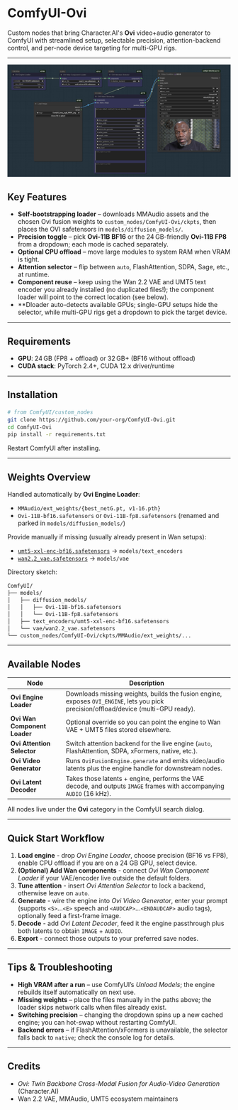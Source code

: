 # ComfyUI-Ovi

Custom nodes that bring Character.AI's **Ovi** video+audio generator to ComfyUI with streamlined setup, selectable precision, attention-backend control, and per-node device targeting for multi-GPU rigs.

---

![ComfyUI Ovi nodes](images/example.png "ComfyUI Ovi workflow")

## Key Features

- **Self-bootstrapping loader** – downloads MMAudio assets and the chosen Ovi fusion weights to `custom_nodes/ComfyUI-Ovi/ckpts`, then places the OVI safetensors in `models/diffusion_models/`.
- **Precision toggle** – pick **Ovi-11B BF16** or the 24 GB-friendly **Ovi-11B FP8** from a dropdown; each mode is cached separately.
- **Optional CPU offload** – move large modules to system RAM when VRAM is tight.
- **Attention selector** – flip between `auto`, FlashAttention, SDPA, Sage, etc., at runtime.
- **Component reuse** – keep using the Wan 2.2 VAE and UMT5 text encoder you already installed (no duplicated files!); the component loader will point to the correct location (see below).
- **Dloader auto-detects available GPUs; single-GPU setups hide the selector, while multi-GPU rigs get a dropdown to pick the target device.

---

## Requirements

- **GPU**: 24 GB (FP8 + offload) or 32 GB+ (BF16 without offload)
- **CUDA stack**: PyTorch 2.4+, CUDA 12.x driver/runtime

---

## Installation

```bash
# from ComfyUI/custom_nodes
git clone https://github.com/your-org/ComfyUI-Ovi.git
cd ComfyUI-Ovi
pip install -r requirements.txt
```

Restart ComfyUI after installing.

---

## Weights Overview

Handled automatically by **Ovi Engine Loader**:

- `MMAudio/ext_weights/{best_netG.pt, v1-16.pth}`
- `Ovi-11B-bf16.safetensors` or `Ovi-11B-fp8.safetensors` (renamed and parked in `models/diffusion_models/`)

Provide manually if missing (usually already present in Wan setups):

- [`umt5-xxl-enc-bf16.safetensors`](https://huggingface.co/Kijai/WanVideo_comfy/blob/main/umt5-xxl-enc-bf16.safetensors) → `models/text_encoders`
- [`wan2.2_vae.safetensors`](https://huggingface.co/Comfy-Org/Wan_2.2_ComfyUI_Repackaged/blob/main/split_files/vae/wan2.2_vae.safetensors) → `models/vae`

Directory sketch:

```
ComfyUI/
├── models/
│   ├── diffusion_models/
│   │   ├── Ovi-11B-bf16.safetensors
│   │   └── Ovi-11B-fp8.safetensors
│   ├── text_encoders/umt5-xxl-enc-bf16.safetensors
│   └── vae/wan2.2_vae.safetensors
└── custom_nodes/ComfyUI-Ovi/ckpts/MMAudio/ext_weights/...
```

---

## Available Nodes

| Node | Description |
| --- | --- |
| **Ovi Engine Loader** | Downloads missing weights, builds the fusion engine, exposes `OVI_ENGINE`, lets you pick precision/offload/device (multi-GPU ready). |
| **Ovi Wan Component Loader** | Optional override so you can point the engine to Wan VAE + UMT5 files stored elsewhere. |
| **Ovi Attention Selector** | Switch attention backend for the live engine (`auto`, FlashAttention, SDPA, xFormers, native, etc.). |
| **Ovi Video Generator** | Runs `OviFusionEngine.generate` and emits video/audio latents plus the engine handle for downstream nodes. |
| **Ovi Latent Decoder** | Takes those latents + engine, performs the VAE decode, and outputs `IMAGE` frames with accompanying `AUDIO` (16 kHz). |

All nodes live under the **Ovi** category in the ComfyUI search dialog.

---

## Quick Start Workflow

1. **Load engine** - drop *Ovi Engine Loader*, choose precision (BF16 vs FP8), enable CPU offload if you are on a 24 GB GPU, select device.
2. **(Optional) Add Wan components** - connect *Ovi Wan Component Loader* if your VAE/encoder live outside the default folders.
3. **Tune attention** - insert *Ovi Attention Selector* to lock a backend, otherwise leave on `auto`.
4. **Generate** - wire the engine into *Ovi Video Generator*, enter your prompt (supports `<S>`...`<E>` speech and `<AUDCAP>`...`<ENDAUDCAP>` audio tags), optionally feed a first-frame image.
5. **Decode** - add *Ovi Latent Decoder*, feed it the engine passthrough plus both latents to obtain `IMAGE` + `AUDIO`.
6. **Export** - connect those outputs to your preferred save nodes.

---

## Tips & Troubleshooting

- **High VRAM after a run** – use ComfyUI’s *Unload Models*; the engine rebuilds itself automatically on next use.
- **Missing weights** – place the files manually in the paths above; the loader skips network calls when files already exist.
- **Switching precision** – changing the dropdown spins up a new cached engine; you can hot-swap without restarting ComfyUI.
- **Backend errors** – if FlashAttention/xFormers is unavailable, the selector falls back to `native`; check the console log for details.

---

## Credits

- *Ovi: Twin Backbone Cross-Modal Fusion for Audio-Video Generation* (Character.AI)
- Wan 2.2 VAE, MMAudio, UMT5 ecosystem maintainers
